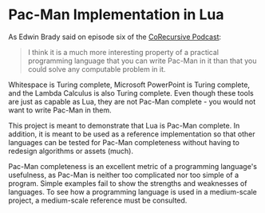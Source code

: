 # Pac-Man Implementation in Lua

As Edwin Brady said on episode six of the [CoRecursive Podcast](https://corecursive.com/):
> I think it is a much more interesting property of a practical programming language
> that you can write Pac-Man in it than that you could solve any computable problem in it.

Whitespace is Turing complete, Microsoft PowerPoint is Turing complete, and the Lambda Calculus is also Turing complete.
Even though these tools are just as capable as Lua, they are not Pac-Man complete - you would not want to write Pac-Man in them.

This project is meant to demonstrate that Lua is Pac-Man complete. In addition, it is meant to be used as a reference implementation so that other languages can
be tested for Pac-Man completeness without having to redesign algorithms or assets (much).

Pac-Man completeness is an excellent metric of a programming language's usefulness, as Pac-Man is neither too complicated nor too simple of a program.
Simple examples fail to show the strengths and weaknesses of languages. To see how a programming language is used in a medium-scale project, a medium-scale
reference must be consulted. 
